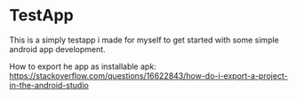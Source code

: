 # TestApp
This is a simply testapp i made for myself to get started with some simple android app development.

How to export he app as installable apk:
https://stackoverflow.com/questions/16622843/how-do-i-export-a-project-in-the-android-studio 
